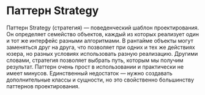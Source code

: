 # Паттерн Strategy

Паттерн ​Strategy (стратегия) — поведенческий шаблон проектирования. Он определяет семейство объектов, каждый из которых реализует один и тот же интерфейс разными алгоритмами. В рантайме объекты могут заменяться друг на друга, что позволяет при одних и тех же действиях юзера, но разных условиях использовать разную реализацию.
Другими словами, стратегия позволяет выбрать путь, которым мы получим результат. Паттерн очень прост в использовании и практически не имеет минусов. Единственный недостаток — нужно создавать дополнительные классы и сущности, но это свойственно большинству паттернов проектирования.
